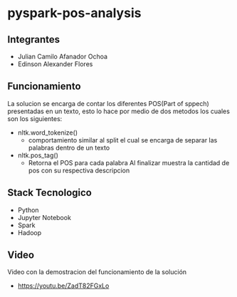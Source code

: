 # pyspark-pos-analysis

## Integrantes
- Julian Camilo Afanador Ochoa 
- Edinson Alexander Flores

## Funcionamiento
La solucion se encarga de contar los diferentes POS(Part of sppech) presentadas en un texto, esto lo hace por medio de dos metodos los cuales son los siguientes:
+ nltk.word_tokenize()
  + comportamiento similar al split el cual se encarga de separar las palabras dentro de un texto
+ nltk.pos_tag()
  + Retorna el POS para cada palabra
Al finalizar muestra la cantidad de pos con su respectiva descripcion

## Stack Tecnologico
+ Python
+ Jupyter Notebook
+ Spark
+ Hadoop

## Video 
Video con la demostracion del funcionamiento de la solución
- https://youtu.be/ZadT82FGxLo
